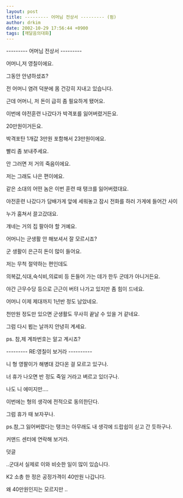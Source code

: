 ```yaml
---
layout: post
title: --------- 어머님 전상서 --------- (펌)
author: drkim
date: 2002-10-29 17:56:44 +0900
tags: [깨달음의대화]
---
```

\---\---\--- 어머님 전상서 \---\---\---
  

  

  
어머니,저 영칠이에요.
  

  
그동안 안녕하셨죠?
  

  
전 어머니 염려 덕분에 몸 건강히 지내고 있습니다.
  

  
근데 어머니, 저 돈이 급히 좀 필요하게 됐어요.
  

  
이번에 야전훈련 나갔다가 박격포를 잃어버렸거든요.
  

  
20만원이거든요.
  

  
박격포탄 1개값 3만원 포함해서 23만원이에요.
  

  
빨리 좀 보내주세요.
  

  
안 그러면 저 거의 죽음이에요.
  

  
저는 그래도 나은 편이에요.
  

  
같은 소대의 어떤 놈은 이번 훈련 때 탱크를 잃어버렸대요.
  

  
야전훈련 나갔다가 담배가게 앞에 세워놓고 잠시 전화를 하러 가게에 들어간 사이
  

  
누가 훔쳐서 끌고갔대요.
  

  
걔네는 거의 집 팔아야 할 거예요.
  

  
어머니는 군생활 안 해보셔서 잘 모르시죠?
  

  
군 생활이 은근히 돈이 많이 들어요.
  

  
저는 무척 절약하는 편인데도
  

  
의복값,식대,숙식비,의료비 등 돈들어 가는 데가 한두 군데가 아니거든요.
  

  
야간 근무수당 등으로 근근이 버텨 나가고 있지만 좀 힘이 드네요.
  

  
어머니 이제 제대까지 1년반 정도 남았네요.
  

  
천만원 정도만 있으면 군생활도 무사히 끝날 수 있을 거 같네요.
  

  
그럼 다시 뵙는 날까지 안녕히 계세요.
  

  
ps. 참,제 계좌번호는 알고 계시죠?
  

  

  

  
\---\---\--- RE:영칠이 보거라 \---\---\----
  

  
니 형 영팔이가 해병대 갔다온 걸 모르고 있구나.
  

  
너 휴가 나오면 반 정도 죽일 거라고 벼르고 있더구나.
  

  
나도 니 에미지만….
  

  
이번에는 형의 생각에 전적으로 동의한단다.
  

  
그럼 휴가 때 보자꾸나.
  

  
ps.참,그 잃어버렸다는 탱크는 아무래도 내 생각에 드랍쉽이 싣고 간 듯하구나.
   
커맨드 센터에 연락해 보거라.
  

  

  

  

  
덧글
  
..군대서 실제로 이와 비슷한 일이 많이 있습니다.
  
K2 소총 한 정은 공정가격이 40만원 나갑니다.
  
왜 40만원인지는 모르지만 ..